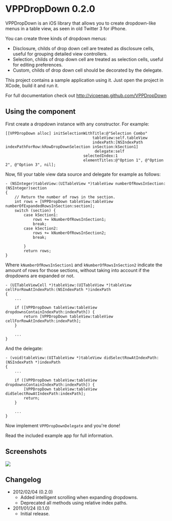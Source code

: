 # VPPDropDown 0.2.0

VPPDropDown is an iOS library that allows you to create dropdown-like menus
in a table view, as seen in old Twitter 3 for iPhone. 

You can create three kinds of dropdown menus:
 
- Disclosure, childs of drop down cell are treated as disclosure cells, 
useful for grouping detailed view controllers.
- Selection, childs of drop down cell are treated as selection cells, 
useful for editing preferences.
- Custom, childs of drop down cell should be decorated by the delegate.
 
This project contains a sample application using it. Just open the project in 
XCode, build it and run it. 


For full documentation check out 
http://vicpenap.github.com/VPPDropDown

## Using the component

First create a dropdown instance with any constructor. For example:

	[[VPPDropDown alloc] initSelectionWithTitle:@"Selection Combo"
                                          tableView:self.tableView
                                          indexPath:[NSIndexPath indexPathForRow:kRowDropDownSelection inSection:kSection1] 
                                           delegate:self 
                                      selectedIndex:1
                                      elementTitles:@"Option 1", @"Option 2", @"Option 3", nil];

Now, fill your table view data source and delegate for example as follows:

	- (NSInteger)tableView:(UITableView *)tableView numberOfRowsInSection:(NSInteger)section
	{
		// Return the number of rows in the section.
		int rows = [VPPDropDown tableView:tableView numberOfExpandedRowsInSection:section];
		switch (section) {
			case kSection1:
				rows += kNumberOfRowsInSection1;
				break;
			case kSection2:
				rows += kNumberOfRowsInSection2;
				break;

    		}
    		return rows;
	}

Where `kNumberOfRowsInSection1` and `kNumberOfRowsInSection2` indicate the 
amount of rows for those sections, without taking into account if the dropdowns
are expanded or not.

	- (UITableViewCell *)tableView:(UITableView *)tableView cellForRowAtIndexPath:(NSIndexPath *)indexPath
	{
		...
		
		if ([VPPDropDown tableView:tableView dropdownsContainIndexPath:indexPath]) {
			return [VPPDropDown tableView:tableView cellForRowAtIndexPath:indexPath];
		}
		
		...
	}

And the delegate:

	- (void)tableView:(UITableView *)tableView didSelectRowAtIndexPath:(NSIndexPath *)indexPath
	{
		...
		
		if ([VPPDropDown tableView:tableView dropdownsContainIndexPath:indexPath]) {
			[VPPDropDown tableView:tableView didSelectRowAtIndexPath:indexPath];
			return;
		}
		
		...
	}

Now implement `VPPDropDownDelegate` and you're done!

Read the included example app for full information.


## Screenshots 

![](https://github.com/vicpenap/VPPDropDown/raw/master/screenshot.png)

## Changelog

- 2012/02/04 (0.2.0)
	- Added intelligent scrolling when expanding dropdowns.
	- Deprecated all methods using relative index paths.
- 2011/01/24 (0.1.0)
	- Initial release.
